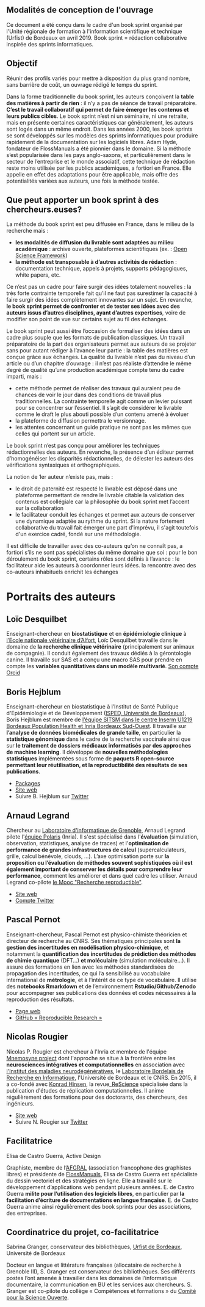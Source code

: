 ## Modalités de conception de l'ouvrage

Ce document a été conçu dans le cadre d'un book sprint organisé par l'Unité régionale de formation à l'information scientifique et technique (Urfist) de Bordeaux en avril 2019. 
Book sprint = rédaction collaborative inspirée des sprints informatiques.

## Objectif

Réunir des profils variés pour mettre à disposition du plus grand nombre, sans barrière de coût, un ouvrage rédigé le temps du sprint.

Dans la forme traditionnelle du book sprint, les auteurs conçoivent la **table des matières à partir de rien** : il n’y a pas de séance de travail préparatoire. **C’est le travail collaboratif qui permet de faire émerger les contenus et leurs publics cibles**. 
Le book sprint n’est ni un séminaire, ni une retraite, mais en présente certaines caractéristiques car généralement, les auteurs sont logés dans un même endroit. 
Dans les années 2000, les book sprints se sont développés sur les modèles des sprints informatiques pour produire rapidement de la documentation sur les logiciels libres. Adam Hyde, fondateur de FlossManuals a été pionnier dans le domaine. 
Si la méthode s’est popularisée dans les pays anglo-saxons, et particulièrement dans le secteur de l’entreprise et le monde associatif, cette technique de rédaction reste moins utilisée par les publics académiques, a fortiori en France. Elle appelle en effet des adaptations pour être applicable, mais offre des potentialités variées aux auteurs, une fois la méthode testée.

## Que peut apporter un book sprint à des chercheurs.euses?

La méthode du book sprint est peu diffusée en France, dans le milieu de la recherche mais :
- **les modalités de diffusion du livrable sont adaptées au milieu académique** : archive ouverte, plateformes scientifiques (ex. : [Open Science Framework](https://osf.io/)) 
- **la méthode est transposable à d’autres activités de rédaction** : documentation technique, appels à projets, supports pédagogiques, white papers, etc. 

Ce n’est pas un cadre pour faire surgir des idées totalement nouvelles : la très forte contrainte temporelle fait qu’il ne faut pas surestimer la capacité à faire surgir des idées complètement innovantes sur un sujet. 
En revanche, **le book sprint permet de confronter et de tester ses idées avec des auteurs issus d’autres disciplines, ayant d’autres expertises**, voire de modifier son point de vue sur certains sujet au fil des échanges. 

Le book sprint peut aussi être l’occasion de formaliser des idées dans un cadre plus souple que les formats de publication classiques. Un travail préparatoire de la part des organisateurs permet aux auteurs de se projeter sans pour autant rédiger à l’avance leur partie : la table des matières est conçue grâce aux échanges.
La qualité du livrable n’est pas du niveau d’un article ou d’un chapitre d’ouvrage : il n’est pas réaliste d’attendre le même degré de qualité qu’une production académique compte tenu du cadre imparti, mais : 
- cette méthode permet de réaliser des travaux qui auraient peu de chances de voir le jour dans des conditions de travail plus traditionnelles. La contrainte temporelle agit comme un levier puissant pour se concentrer sur l’essentiel. Il s’agit de considérer le livrable comme le draft le plus abouti possible d’un contenu amené à évoluer
- la plateforme de diffusion permettra le versionnage. 
- les attentes concernant un guide pratique ne sont pas les mêmes que celles qui portent sur un article.

Le book sprint n’est pas conçu pour améliorer les techniques rédactionnelles des auteurs. En revanche, la présence d’un éditeur permet d’homogénéiser les disparités rédactionnelles, de délester les auteurs des vérifications syntaxiques et orthographiques. 

La notion de 1er auteur n’existe pas, mais :

- le droit de paternité est respecté le livrable est déposé dans une plateforme permettant de rendre le livrable citable la validation des contenus est collégiale car la philosophie du book sprint met l’accent sur la collaboration 
- le facilitateur conduit les échanges et permet aux auteurs de conserver une dynamique adaptée au rythme du sprint. Si la nature fortement collaborative du travail fait émerger une part d'imprévu, il s'agit toutefois d'un exercice cadré, fondé sur une méthodologie. 

Il est difficile de travailler avec des co-auteurs qu’on ne connaît pas, a fortiori s’ils ne sont pas spécialistes du même domaine que soi : pour le bon déroulement du book sprint, certains rôles sont définis à l’avance : le facilitateur aide les auteurs à coordonner leurs idées. la rencontre avec des co-auteurs inhabituels enrichit les échanges 

# Portraits des auteurs

## **Loïc Desquilbet**

Enseignant-chercheur en **biostatistique** et en **épidémiologie clinique** à [l’Ecole nationale vétérinaire d’Alfort](https://www.vet-alfort.fr/), Loïc Desquilbet travaille dans le domaine de **la recherche clinique vétérinaire** (principalement sur animaux de compagnie). Il conduit également des travaux dédiés à la gérontologie canine. Il travaille sur SAS et a conçu une macro SAS pour prendre en compte les **variables quantitatives dans un modèle multivarié**.
[Son compte Orcid](https://orcid.org/0000-0002-7044-2205)

## **Boris Hejblum**

Enseignant-chercheur en biostatistique à l’Institut de Santé Publique d'Epidémiologie et de Développement ([ISPED, Université de Bordeaux](http://www.isped.u-bordeaux.fr/)), Boris Hejblum est membre de [l’équipe SITSM dans le centre Inserm U1219 Bordeaux Population Health et Inria Bordeaux Sud-Ouest](https://www.inria.fr/equipes/sistm). Il travaille sur **l’analyse de données biomédicales de grande taille**, en particulier la **statistique génomique** dans le cadre de la recherche vaccinale ainsi que sur **le traitement de dossiers médicaux informatisés par des approches de machine learning**. Il développe de **nouvelles méthodologies statistiques** implémentées sous forme de **paquets R open-source permettant leur réutilisation, et la reproductibilité des résultats de ses publications**. 
-   [Packages](https://borishejblum.science/software/)
-   [Site web](https://borishejblum.science/)
-   Suivre B. Hejblum sur [Twitter](https://twitter.com/borishej)
## **Arnaud Legrand**

Chercheur au [Laboratoire d'informatique de Grenoble](http://www.liglab.fr/), Arnaud Legrand pilote l'[équipe Polaris](https://team.inria.fr/polaris/) (Inria).  Il s'est spécialisé dans l'**évaluation** (simulation, observation, statistiques, analyse de traces) et l'**optimisation de performance de grandes infrastructures de calcul** (supercalculateurs, grille, calcul bénévole, clouds, …). L’axe optimisation porte sur **la proposition ou l’évaluation de méthodes souvent sophistiquées où il est également important de conserver les détails pour comprendre leur performance**, comment les améliorer et dans quel cadre les utiliser. Arnaud Legrand co-pilote [le Mooc "Recherche reproductible"](https://www.fun-mooc.fr/courses/course-v1:inria+41016+session01bis/about). 
-   [Site web](http://mescal.imag.fr/membres/arnaud.legrand/)
-   [Compte Twitter](http://twitter.com/arnaudlegrand17)

## **Pascal Pernot**

Enseignant-chercheur, Pascal Pernot est physico-chimiste théoricien et directeur de recherche au CNRS. Ses thématiques principales sont **la gestion des incertitudes en modélisation physico-chimique**, et notamment la **quantification des incertitudes de prédiction des méthodes de chimie quantique** (DFT…) **et moléculaire** (simulation moléculaire…). Il assure des formations en lien avec les méthodes standardisées de propagation des incertitudes, ce qui l’a sensibilisé au vocabulaire international de **métrologie**, et à l’intérêt de ce type de vocabulaire. Il utilise des **notebooks Rmarkdown** et de l’environnement **Rstudio/Github/Zenodo** pour accompagner ses publications des données et codes nécessaires à la reproduction des résultats. 
-   [Page web](http://pagesperso.lcp.u-psud.fr/pernot/)
-   [GitHub « Reproducible Research »](https://github.com/ppernot/Reproducible-Research)

## **Nicolas Rougier**

Nicolas P. Rougier est chercheur à l'Inria et membre de l'équipe [Mnemosyne project](https://mnemosyne-proj.org/) dont l'approche se situe à la frontière entre les **neurosciences intégratives et computationnelles** en association avec [l'Institut des maladies neurodégénératives](https://www.imn-bordeaux.org/), le [Laboratoire Bordelais de Recherche en Informatique](https://www.labri.fr/), l'Université de Bordeaux et le CNRS. 
En 2015, il a co-fondé avec [Konrad Hinsen](https://github.com/khinsen), la revue_[ReScience](http://rescience.github.io/) spécialisée dans la publication d'études de réplication computationnelles. Il anime régulièrement des formations pour des doctorants, des chercheurs, des ingénieurs.
-   [Site web](http://www.labri.fr/perso/nrougier/)
-   Suivre N. Rougier sur [Twitter](https://twitter.com/NPRougier?lang=fr)

## Facilitatrice

Elisa de Castro Guerra, Active Design

Graphiste, membre de l’[AFGRAL](https://afgral.org/) (association francophone des graphistes libres) et présidente de [FlossManuals](https://www.flossmanualsfr.net/), Elisa de Castro Guerra est spécialiste du dessin vectoriel et des stratégies en ligne. Elle a travaillé sur le développement d’applications web pendant plusieurs années. E. de Castro Guerra **milite pour l’utilisation des logiciels libres**, en particulier par **la facilitation d’écriture de documentations en langue française**. E. de Castro Guerra anime ainsi régulièrement des book sprints pour des associations, des entreprises.

## Coordinatrice du projet, co-facilitatrice

Sabrina Granger, conservateur des bibliothèques, [Urfist de Bordeaux](http://weburfist.univ-bordeaux.fr/), Université de Bordeaux

Docteur en langue et littérature françaises (allocataire de recherche à Grenoble III), S. Granger est conservateur des bibliothèques. Ses différents postes l’ont amenée à travailler dans les domaines de l’informatique documentaire, la communication en BU et les services aux chercheurs. S. Granger est co-pilote du collège « Compétences et formations » du [Comité pour la Science Ouverte](https://www.ouvrirlascience.fr/presentation-du-comite/).


